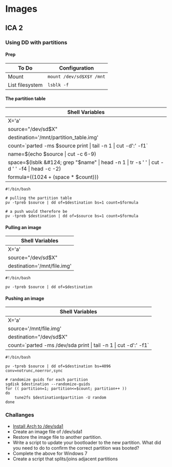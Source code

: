 # Images #
## ICA 2 ##
### Using DD with partitions ###

#### Prep ####
| To Do | Configuration |
| -- | -- |
| Mount | `mount /dev/sd$X$Y /mnt` |
| List filesystem | `lsblk -f` |

#### The partition table ####
| Shell Variables |
| -- |
| X='a' |
| source="/dev/sd$X" |
| destination='/mnt/partition_table.img' |
| count=\`parted -ms $source print &#124; tail -n 1 &#124; cut -d':' -f1\` |
| name=$(echo $source &#124; cut -c 6-9) |
| space=$(lsblk &#124; grep "$name" &#124; head -n 1 &#124; tr -s ' ' &#124; cut -d ' ' -f4 &#124; head -c -2) |
| formula=$((1024 + ($space * $count))) |

```
#!/bin/bash

# pulling the partition table
pv -tpreb $source | dd of=$destination bs=1 count=$formula

# a push would therefore be
pv -tpreb $destination | dd of=$source bs=1 count=$formula
```

#### Pulling an image ####
| Shell Variables |
| -- |
| X='a' |
| source="/dev/sd$X" |
| destination='/mnt/file.img' |

```
#!/bin/bash

pv -tpreb $source | dd of=$destination
```

#### Pushing an image ####

| Shell Variables |
| -- |
| X='a' |
| source='/mnt/file.img' |
| destination="/dev/sd$X" |
| count=\`parted -ms /dev/sda print &#124; tail -n 1 &#124; cut -d':' -f1\` |

```
#!/bin/bash

pv -tpreb $source | dd of=$destination bs=4096 conv=notrunc,noerror,sync

# randomize guids for each partition
sgdisk $destination --randomize-guids
for (( partition=1; partition<=$count; partition++ ))
do
    tune2fs $destination$partition -U random
done
```

### Challanges ###
* [ Install Arch to /dev/sda1 ](https://wiki.archlinux.org/index.php/Beginners%27_guide)
* Create an image file of /dev/sda1
* Restore the image file to another partition.
* Write a script to update your bootloader to the new partition. What did you need to do to confirm the correct partition was booted?
* Complete the above for Windows 7
* Create a script that splits/joins adjacent partitions 
